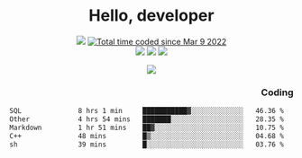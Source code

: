 # <div align='center' >Hello, developer</div>

<div align='center'>
  <a ><img src="https://img.shields.io/badge/dynamic/json?url=https%3A%2F%2Fapi.swo.moe%2Fstats%2Fgithub%2FFree-Aaron-Li&query=count&color=181717&label=GitHub&labelColor=282c34&logo=github&suffix=+follows&cacheSeconds=3600"></a>
  <a href="https://wakatime.com/@fe40087f-8eae-48dc-9950-ad0633db1591"><img src="https://wakatime.com/badge/user/fe40087f-8eae-48dc-9950-ad0633db1591.svg" alt="Total time coded since Mar 9 2022" /></a>
</div>
<div align='center'>
  <a><img src="https://img.shields.io/badge/C%2FC%2B%2B%20-%20%2375664D"></a> 
  <a><img src="https://img.shields.io/badge/Kotlin%20-%20%2375664D"></a> 
  <a><img src="https://img.shields.io/badge/Shell-75664D"></a> 
</div>

<p align="center">
  <img src="https://readme-typing-svg.demolab.com/?lines=你好!+开发者;Hello!+ developer&font=Fira%20Code&center=true&width=380&height=50&duration=4000&pause=1000">
</p>


<div align='right'>
  <h3>Coding</h3>
</div>

<!--START_SECTION:waka-->

```txt
SQL              8 hrs 1 min     ███████████▓░░░░░░░░░░░░░   46.36 %
Other            4 hrs 54 mins   ███████░░░░░░░░░░░░░░░░░░   28.35 %
Markdown         1 hr 51 mins    ██▓░░░░░░░░░░░░░░░░░░░░░░   10.75 %
C++              48 mins         █▒░░░░░░░░░░░░░░░░░░░░░░░   04.68 %
sh               39 mins         █░░░░░░░░░░░░░░░░░░░░░░░░   03.76 %
```

<!--END_SECTION:waka-->




